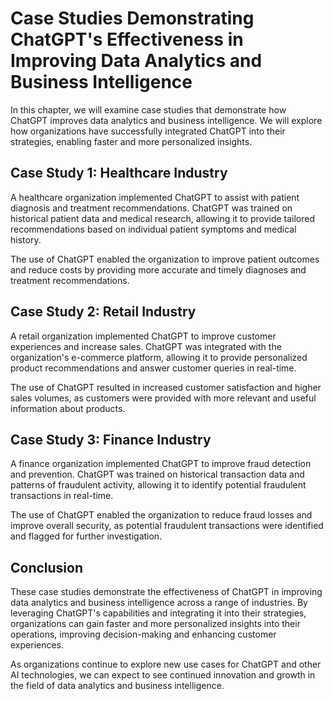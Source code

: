 Case Studies Demonstrating ChatGPT's Effectiveness in Improving Data Analytics and Business Intelligence
==================================================================================================================================================================================

In this chapter, we will examine case studies that demonstrate how ChatGPT improves data analytics and business intelligence. We will explore how organizations have successfully integrated ChatGPT into their strategies, enabling faster and more personalized insights.

Case Study 1: Healthcare Industry
---------------------------------

A healthcare organization implemented ChatGPT to assist with patient diagnosis and treatment recommendations. ChatGPT was trained on historical patient data and medical research, allowing it to provide tailored recommendations based on individual patient symptoms and medical history.

The use of ChatGPT enabled the organization to improve patient outcomes and reduce costs by providing more accurate and timely diagnoses and treatment recommendations.

Case Study 2: Retail Industry
-----------------------------

A retail organization implemented ChatGPT to improve customer experiences and increase sales. ChatGPT was integrated with the organization's e-commerce platform, allowing it to provide personalized product recommendations and answer customer queries in real-time.

The use of ChatGPT resulted in increased customer satisfaction and higher sales volumes, as customers were provided with more relevant and useful information about products.

Case Study 3: Finance Industry
------------------------------

A finance organization implemented ChatGPT to improve fraud detection and prevention. ChatGPT was trained on historical transaction data and patterns of fraudulent activity, allowing it to identify potential fraudulent transactions in real-time.

The use of ChatGPT enabled the organization to reduce fraud losses and improve overall security, as potential fraudulent transactions were identified and flagged for further investigation.

Conclusion
----------

These case studies demonstrate the effectiveness of ChatGPT in improving data analytics and business intelligence across a range of industries. By leveraging ChatGPT's capabilities and integrating it into their strategies, organizations can gain faster and more personalized insights into their operations, improving decision-making and enhancing customer experiences.

As organizations continue to explore new use cases for ChatGPT and other AI technologies, we can expect to see continued innovation and growth in the field of data analytics and business intelligence.
